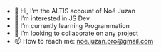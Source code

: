 - 👋 Hi, I’m the ALTIS account of Noé Juzan
- 👀 I’m interested in JS Dev
- 🌱 I’m currently learning Programmation
- 💞️ I’m looking to collaborate on any project
- 📫 How to reach me: noe.juzan.pro@gmail.com

<!---
NoeJuzaAltis/NoeJuzaAltis is a ✨ special ✨ repository because its `README.md` (this file) appears on your GitHub profile.
You can click the Preview link to take a look at your changes.
--->
